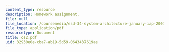 ```yaml
---
content_type: resource
description: Homework assignment.
file: null
file_location: /coursemedia/esd-34-system-architecture-january-iap-2007/32930e0ecba7ab195d590643437619ae_os2.pdf
file_type: application/pdf
resourcetype: Document
title: os2.pdf
uid: 32930e0e-cba7-ab19-5d59-0643437619ae
---
```

